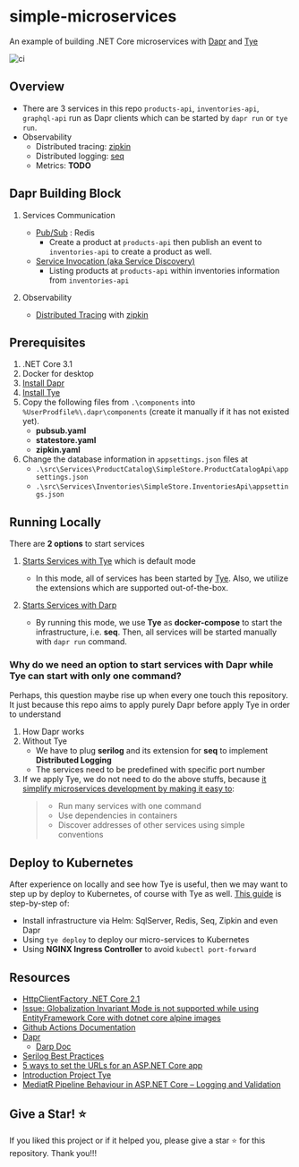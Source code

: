 # simple-microservices

An example of building .NET Core microservices with [Dapr](https://github.com/dapr/dapr) and [Tye](https://github.com/dotnet/tye)

![ci](https://github.com/kimcu-on-thenet/simple-microservices/workflows/ci-simple-microservices/badge.svg)


## Overview

- There are 3 services in this repo `products-api`, `inventories-api`, `graphql-api` run as Dapr clients which can be started by `dapr run` or `tye run`.
- Observability
    - Distributed tracing: [zipkin](https://zipkin.io/)
    - Distributed logging: [seq](https://datalust.co/seq)
    - Metrics: **TODO**

## Dapr Building Block

1. Services Communication
    - [Pub/Sub](https://github.com/dapr/docs/blob/master/concepts/publish-subscribe-messaging/README.md) : Redis
        - Create a product at `products-api` then publish an event to `inventories-api` to create a product as well.
    - [Service Invocation (aka Service Discovery)](https://github.com/dapr/docs/blob/master/concepts/service-invocation/README.md)
        - Listing products at `products-api` within inventories information from `inventories-api`
        
2. Observability
    - [Distributed Tracing](https://github.com/dapr/samples/blob/master/8.observability/README.md) with [zipkin](https://zipkin.io/)


## Prerequisites

1. .NET Core 3.1
1. Docker for desktop
1. [Install Dapr](https://github.com/dapr/docs/blob/master/getting-started/environment-setup.md#installing-dapr-cli)
1. [Install Tye](https://github.com/dotnet/tye/blob/master/docs/getting_started.md)
1. Copy the following files from `.\components` into `%UserProdfile%\.dapr\components` (create it manually if it has not existed yet).
    - **pubsub.yaml**
    - **statestore.yaml**
    - **zipkin.yaml**
1. Change the database information in `appsettings.json` files at 
    - `.\src\Services\ProductCatalog\SimpleStore.ProductCatalogApi\appsettings.json`
    - `.\src\Services\Inventories\SimpleStore.InventoriesApi\appsettings.json`

## Running Locally

There are **2 options** to start services

1. [Starts Services with Tye](/docs/start_services_with_tye.md) which is default mode

    - In this mode, all of services has been started by [Tye](https://github.com/dotnet/tye). Also, we utilize the extensions which are supported out-of-the-box.

1. [Starts Services with Darp](/docs/start_services_with_dapr.md)

    - By running this mode, we use **Tye** as **docker-compose** to start the infrastructure, i.e. **seq**. Then, all services will be started manually with `dapr run` command.

### Why do we need an option to start services with Dapr while Tye can start with only one command?

Perhaps, this question maybe rise up when every one touch this repository. It just because this repo aims to apply purely Dapr before apply Tye in order to understand

1. How Dapr works
2. Without Tye
    - We have to plug **serilog** and its extension for **seq** to implement **Distributed Logging**
    - The services need to be predefined with specific port number
3. If we apply Tye, we do not need to do the above stuffs, because [it simplify microservices development by making it easy to](https://github.com/dotnet/tye#project-tye):
    > - Run many services with one command
    > - Use dependencies in containers
    > - Discover addresses of other services using simple conventions

## Deploy to Kubernetes

After experience on locally and see how Tye is useful, then we may want to step up by deploy to Kubernetes, of course with Tye as well. [This guide](/.helm/README.md) is step-by-step of: 

- Install infrastructure via Helm: SqlServer, Redis, Seq, Zipkin and even Dapr
- Using `tye deploy` to deploy our micro-services to Kubernetes
- Using **NGINX Ingress Controller** to avoid `kubectl port-forward`


## Resources

- [HttpClientFactory .NET Core 2.1](https://danieldonbavand.com/httpclientfactory-net-core-2-1/)
- [Issue: Globalization Invariant Mode is not supported while using EntityFramework Core with dotnet core alpine images](https://github.com/dotnet/efcore/issues/18025)
- [Github Actions Documentation](https://help.github.com/en/actions)
- [Dapr](https://github.com/dapr/dapr)
    - [Darp Doc](https://github.com/dapr/docs)
- [Serilog Best Practices](https://benfoster.io/blog/serilog-best-practices/)
- [5 ways to set the URLs for an ASP.NET Core app](https://andrewlock.net/5-ways-to-set-the-urls-for-an-aspnetcore-app/)
- [Introduction Project Tye](https://devblogs.microsoft.com/aspnet/introducing-project-tye/)
- [MediatR Pipeline Behaviour in ASP.NET Core – Logging and Validation](https://www.codewithmukesh.com/blog/mediatr-pipeline-behaviour/)


## Give a Star! :star:

If you liked this project or if it helped you, please give a star :star: for this repository. Thank you!!!